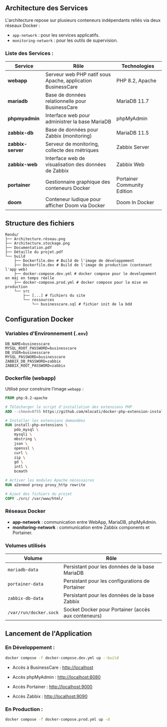 ## Architecture des Services

L'architecture repose sur plusieurs conteneurs indépendants reliés via deux réseaux Docker :

- `app-network` : pour les services applicatifs.
- `monitoring-network` : pour les outils de supervision.

### Liste des Services :

| Service           | Rôle                                                        | Technologies                |
| ----------------- | ----------------------------------------------------------- | --------------------------- |
| **webapp**        | Serveur web PHP natif sous Apache, application BusinessCare | PHP 8.2, Apache             |
| **mariadb**       | Base de données relationnelle pour BusinessCare             | MariaDB 11.7                |
| **phpmyadmin**    | Interface web pour administrer la base MariaDB              | phpMyAdmin                  |
| **zabbix-db**     | Base de données pour Zabbix (monitoring)                    | MariaDB 11.5                |
| **zabbix-server** | Serveur de monitoring, collecte des métriques               | Zabbix Server               |
| **zabbix-web**    | Interface web de visualisation des données de Zabbix        | Zabbix Web                  |
| **portainer**     | Gestionnaire graphique des conteneurs Docker                | Portainer Community Edition |
| **doom**          | Conteneur ludique pour afficher Doom via Docker             | Doom In Docker              |

## Structure des fichiers

```
Rendu/
├── Architecture.réseau.png
├── Architecture.stockage.png
├── Documentation.pdf
├── Détaille du projet.pdf
└── build
    ├── Dockerfile.dev # Build de l'image de développement
    ├── Dockerfile.dev # Build de l'image de production (contenant l'app web)
    ├── docker-compose.dev.yml # docker compose pour le developement en màj en temps réelle 
    ├── docker-compose.prod.yml # docker compose pour la mise en production
    └── src
        ├── [...] # fichiers du site
        └── ressources
            └── businesscare.sql # fichier init de la bdd
```

## Configuration Docker

### Variables d'Environnement (`.env`)

```env
DB_NAME=businesscare
MYSQL_ROOT_PASSWORD=businesscare
DB_USER=businesscare
MYSQL_PASSWORD=businesscare
ZABBIX_DB_PASSWORD=zabbix
ZABBIX_ROOT_PASSWORD=zabbix
```

### Dockerfile (webapp)

Utilisé pour construire l’image `webapp` :

```Dockerfile
FROM php:8.2-apache

# Télécharger le script d'installation des extensions PHP
ADD --chmod=0755 https://github.com/mlocati/docker-php-extension-installer/releases/latest/download/install-php-extensions /usr/local/bin/

# Installer les extensions demandées
RUN install-php-extensions \
    pdo_mysql \
    mysqli \
    mbstring \
    json \
    openssl \
    curl \
    zip \
    gd \
    intl \
    bcmath

# Activer les modules Apache nécessaires
RUN a2enmod proxy proxy_http rewrite

# Ajout des fichiers du projet
COPY ./src/ /var/www/html/
```

### Réseaux Docker

- **app-network** : communication entre WebApp, MariaDB, phpMyAdmin.
- **monitoring-network** : communication entre Zabbix components et Portainer.
    

### Volumes utilisés

| Volume                 | Rôle                                                |
| ---------------------- | --------------------------------------------------- |
| `mariadb-data`         | Persistant pour les données de la base MariaDB      |
| `portainer-data`       | Persistant pour les configurations de Portainer     |
| `zabbix-db-data`       | Persistant pour les données de la base Zabbix       |
| `/var/run/docker.sock` | Socket Docker pour Portainer (accès aux conteneurs) |

## Lancement de l'Application

### En Développement :

```bash
docker compose -f docker-compose.dev.yml up --build
```

- Accès à BusinessCare : [http://localhost](http://localhost)

- Accès phpMyAdmin : [http://localhost:8080](http://localhost:8080)

- Accès Portainer : [http://localhost:9000](http://localhost:9000)

- Accès Zabbix : [http://localhost:9090](http://localhost:9090)


### En Production :

```bash
docker compose -f docker-compose.prod.yml up -d
```
